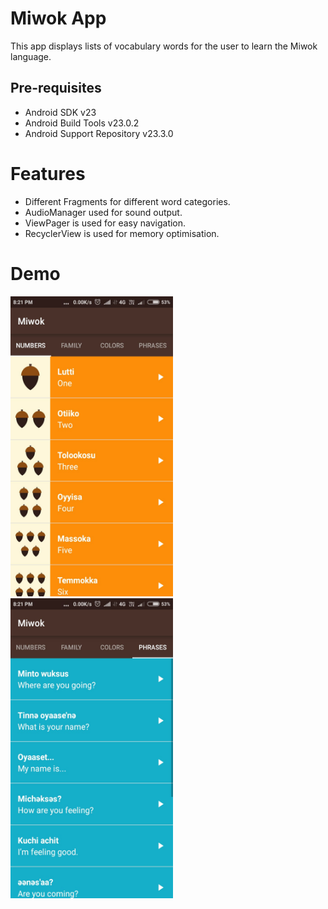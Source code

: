 Miwok App
===================================

This app displays lists of vocabulary words for the user to learn the Miwok language.


Pre-requisites
--------------

- Android SDK v23
- Android Build Tools v23.0.2
- Android Support Repository v23.3.0

# Features
- Different Fragments for different word categories.
- AudioManager used for sound output.
- ViewPager is used for easy navigation.
- RecyclerView is used for memory optimisation.

# Demo
<img src="https://github.com/dextroxd/Miwok/blob/master/1.jpeg?raw=true" height="480" width="260">    <img src="https://github.com/dextroxd/Miwok/blob/master/2.jpeg?raw=true" height="480" width="260">


